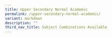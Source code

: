 ```yaml
---
title: Upper Secondary Normal Academic
permalink: /upper-secondary-normal-academic/
variant: markdown
description: ""
third_nav_title: Subject Combinations Available
---
```

